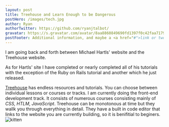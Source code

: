 ```yaml
---
layout: post
title: Treehouse and Learn Enough to be Dangerous
postHero: /images/tech.jpg
author: Ryan
authorTwitter: https://github.com/ryanjtalbot/
gravatar: https://s.gravatar.com/avatar/8aa8860849690fd1397f0c42faa71795?s=80
postFooter: Additional information, and maybe a <a href="#">link or two</a>
---
```


I am going back and forth between Michael Hartls' website and the Treehouse website. 

As for Hartls' site I have completed or nearly completed all of his tutorials with the exception of the Ruby on Rails tutorial and another which he just released.

<a href="https//:teamtreehouse.com" target="_blank">Treehouse</a> 
has endless resources and tutorials. You can choose between individual lessons or courses or tracks. I am currently doing the <itlaic>front-end development</italic> track. It consists of numerous courses consisting mainly of 
<em>CSS, HTLM, JavaScript</em>. Treehouse can be monotonous at time but they wallk you through everything in detail. They have a built in code editor that links to the website you are currently building, so it is benifitial to beginers. 
<img class="pull-left" src="https://placekitten.com/g/400/200"
alt="kitten">
